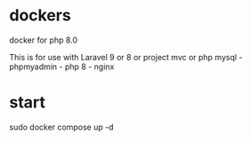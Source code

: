 # dockers
docker for php 8.0 


This is for use with Laravel 9 or 8 or project mvc or php 
mysql - phpmyadmin - php 8 - nginx

# start
sudo docker compose up -d  

